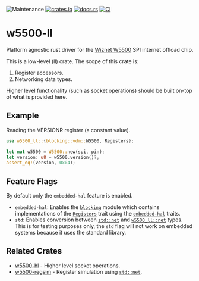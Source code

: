 ![Maintenance](https://img.shields.io/badge/maintenance-activly--developed-brightgreen.svg)
[![crates.io](https://img.shields.io/crates/v/w5500-ll.svg)](https://crates.io/crates/w5500-ll)
[![docs.rs](https://docs.rs/w5500-ll/badge.svg)](https://docs.rs/w5500-ll/)
[![CI](https://github.com/newAM/w5500-ll-rs/workflows/CI/badge.svg)](https://github.com/newAM/w5500-ll-rs/actions)

# w5500-ll

Platform agnostic rust driver for the [Wiznet W5500] SPI internet offload
chip.

This is a low-level (ll) crate. The scope of this crate is:
1) Register accessors.
2) Networking data types.

Higher level functionality (such as socket operations) should be built
on-top of what is provided here.

## Example

Reading the VERSIONR register (a constant value).

```rust
use w5500_ll::{blocking::vdm::W5500, Registers};

let mut w5500 = W5500::new(spi, pin);
let version: u8 = w5500.version()?;
assert_eq!(version, 0x04);
```

## Feature Flags

By default only the `embedded-hal` feature is enabled.

* `embedded-hal`: Enables the [`blocking`] module which contains
  implementations of the [`Registers`] trait using the [`embedded-hal`] traits.
* `std`: Enables conversion between [`std::net`] and [`w5500_ll::net`] types.
  This is for testing purposes only, the `std` flag will not work on
  embedded systems because it uses the standard library.

## Related Crates

* [w5500-hl] - Higher level socket operations.
* [w5500-regsim] - Register simulation using [`std::net`].

[`embedded-hal`]: https://github.com/rust-embedded/embedded-hal
[`std::net`]: https://doc.rust-lang.org/std/net/index.html
[w5500-hl]: https://github.com/newAM/w5500-hl-rs
[w5500-regsim]: https://github.com/newAM/w5500-regsim-rs
[Wiznet W5500]: https://www.wiznet.io/product-item/w5500/
[`blocking`]: https://docs.rs/w5500-ll/0.5.0/w5500_ll/blocking/index.html
[`Registers`]: https://docs.rs/w5500-ll/0.5.0/w5500_ll/trait.Registers.html
[`w5500_ll::net`]: https://docs.rs/w5500-ll/0.5.0/w5500_ll/net/index.html
